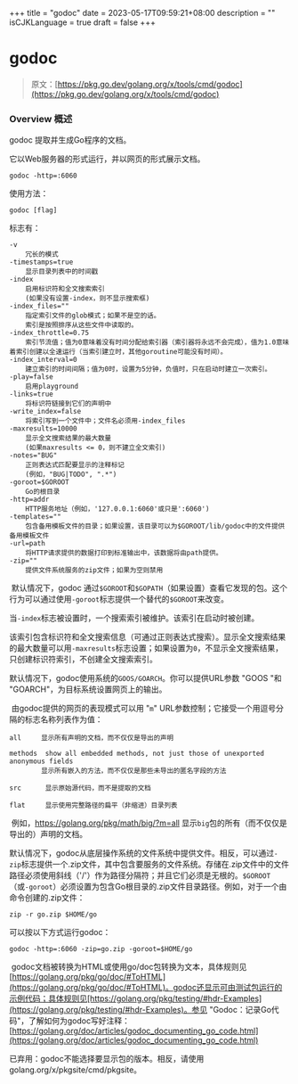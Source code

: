 +++
title = "godoc"
date = 2023-05-17T09:59:21+08:00
description = ""
isCJKLanguage = true
draft = false
+++
# godoc

> 原文：[https://pkg.go.dev/golang.org/x/tools/cmd/godoc](https://pkg.go.dev/golang.org/x/tools/cmd/godoc)

### Overview 概述

godoc 提取并生成Go程序的文档。

它以Web服务器的形式运行，并以网页的形式展示文档。

```
godoc -http=:6060
```

使用方法：

```
godoc [flag]
```

标志有：

```
-v
	冗长的模式
-timestamps=true
	显示目录列表中的时间戳
-index
	启用标识符和全文搜索索引
	(如果没有设置-index，则不显示搜索框)
-index_files=""
	指定索引文件的glob模式；如果不是空的话。
	索引是按照排序从这些文件中读取的。
-index_throttle=0.75
	索引节流值；值为0意味着没有时间分配给索引器（索引器将永远不会完成），值为1.0意味着索引创建以全速运行（当索引建立时，其他goroutine可能没有时间）。
-index_interval=0
	建立索引的时间间隔；值为0时，设置为5分钟，负值时，只在启动时建立一次索引。
-play=false
	启用playground
-links=true
	将标识符链接到它们的声明中
-write_index=false
	将索引写到一个文件中；文件名必须用-index_files
-maxresults=10000
	显示全文搜索结果的最大数量
	(如果maxresults <= 0，则不建立全文索引)
-notes="BUG"
	正则表达式匹配要显示的注释标记
	(例如，"BUG|TODO", ".*")
-goroot=$GOROOT
	Go的根目录
-http=addr
	HTTP服务地址（例如，'127.0.0.1:6060'或只是':6060')
-templates=""
	包含备用模板文件的目录；如果设置，该目录可以为$GOROOT/lib/godoc中的文件提供备用模板文件
-url=path
	将HTTP请求提供的数据打印到标准输出中，该数据将由path提供。
-zip=""
	提供文件系统服务的zip文件；如果为空则禁用 
```

​	默认情况下，godoc 通过`$GOROOT`和`$GOPATH`（如果设置）查看它发现的包。这个行为可以通过使用`-goroot`标志提供一个替代的`$GOROOT`来改变。

​	当`-index`标志被设置时，一个搜索索引被维护。该索引在启动时被创建。

​	该索引包含标识符和全文搜索信息（可通过正则表达式搜索）。显示全文搜索结果的最大数量可以用`-maxresults`标志设置；如果设置为`0`，不显示全文搜索结果，只创建标识符索引，不创建全文搜索索引。

​	默认情况下，godoc使用系统的`GOOS/GOARCH`。你可以提供URL参数 "GOOS "和 "GOARCH"，为目标系统设置网页上的输出。

​	由godoc提供的网页的表现模式可以用 "`m`" URL参数控制；它接受一个用逗号分隔的标志名称列表作为值：

```
all	    显示所有声明的文档，而不仅仅是导出的声明
		
methods	 show all embedded methods, not just those of unexported anonymous fields
		显示所有嵌入的方法，而不仅仅是那些未导出的匿名字段的方法
		
src 	 显示原始源代码，而不是提取的文档
		
flat	 显示使用完整路径的扁平（非缩进）目录列表
```

​	例如，https://golang.org/pkg/math/big/?m=all 显示`big`包的所有（而不仅仅是导出的）声明的文档。

​	默认情况下，godoc从底层操作系统的文件系统中提供文件。相反，可以通过`-zip`标志提供一个.zip文件，其中包含要服务的文件系统。存储在.zip文件中的文件路径必须使用斜线（'/'）作为路径分隔符；并且它们必须是无根的。`$GOROOT`（或`-goroot`）必须设置为包含Go根目录的.zip文件目录路径。例如，对于一个由命令创建的.zip文件：

```
zip -r go.zip $HOME/go
```

可以按以下方式运行godoc：

```
godoc -http=:6060 -zip=go.zip -goroot=$HOME/go
```

​	godoc文档被转换为HTML或使用go/doc包转换为文本，具体规则见[https://golang.org/pkg/go/doc/#ToHTML](https://golang.org/pkg/go/doc/#ToHTML)。godoc还显示可由测试包运行的示例代码；具体规则见[https://golang.org/pkg/testing/#hdr-Examples](https://golang.org/pkg/testing/#hdr-Examples)。参见 "Godoc：记录Go代码"，了解如何为godoc写好注释：[https://golang.org/doc/articles/godoc_documenting_go_code.html](https://golang.org/doc/articles/godoc_documenting_go_code.html)

已弃用：godoc不能选择要显示包的版本。相反，请使用golang.org/x/pkgsite/cmd/pkgsite。